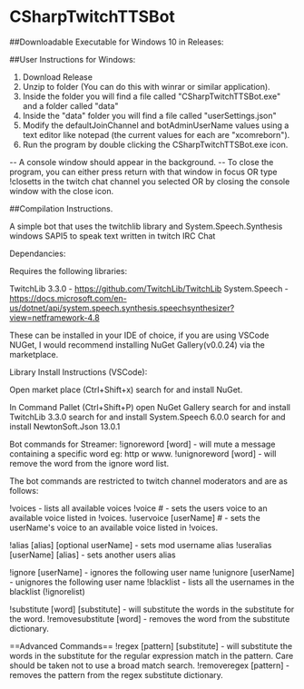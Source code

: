 # CSharpTwitchTTSBot

##Downloadable Executable for Windows 10 in Releases:

##User Instructions for Windows:

1. Download Release 
2. Unzip to folder (You can do this with winrar or similar application).
3. Inside the folder you will find a file called "CSharpTwitchTTSBot.exe" and a folder called "data"
4. Inside the "data" folder you will find a file called "userSettings.json"
5. Modify the defaultJoinChannel and botAdminUserName values using a text editor like notepad (the current values for each are "xcomreborn").
6. Run the program by double clicking the CSharpTwitchTTSBot.exe icon.

-- A console window should appear in the background. 
-- To close the program, you can either press return with that window in focus OR type !closetts in the twitch chat channel you selected OR by closing the console window with the close icon.



##Compilation Instructions.
 
 A simple bot that uses the twitchlib library and System.Speech.Synthesis windows SAPI5 to speak text written in twitch IRC Chat

 Dependancies:

 Requires the following libraries:

 TwitchLib 3.3.0 - https://github.com/TwitchLib/TwitchLib
 System.Speech - https://docs.microsoft.com/en-us/dotnet/api/system.speech.synthesis.speechsynthesizer?view=netframework-4.8

These can be installed in your IDE of choice, if you are using VSCode NUGet, I would recommend installing NuGet Gallery(v0.0.24) via the marketplace.

Library Install Instructions (VSCode):

Open market place (Ctrl+Shift+x)
search for and install NuGet.

In Command Pallet (Ctrl+Shift+P)
open NuGet Gallery
search for and install TwitchLib 3.3.0
search for and install System.Speech 6.0.0
search for and install NewtonSoft.Json 13.0.1


Bot commands for Streamer:
!ignoreword [word] - will mute a message containing a specific word eg: http or www.
!unignoreword [word] - will remove the word from the ignore word list.


The bot commands are restricted to twitch channel moderators and are as follows:

!voices - lists all available voices
!voice # - sets the users voice to an available voice listed in !voices.
!uservoice [userName] # - sets the userName's voice to an available voice listed in !voices.  

!alias [alias] [optional userName] - sets mod username alias
!useralias [userName] [alias] - sets another users alias

!ignore [userName] - ignores the following user name
!unignore [userName] - unignores the following user name
!blacklist - lists all the usernames in the blacklist (!ignorelist)

!substitute [word] [substitute] - will substitute the words in the substitute for the word.
!removesubstitute [word] - removes the word from the substitute dictionary.


==Advanced Commands==
!regex [pattern] [substitute] - will substitute the words in the substitute for the regular expression match in the pattern. Care should be taken not to use a broad match search.
!removeregex [pattern] - removes the pattern from the regex substitute dictionary.




